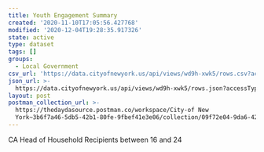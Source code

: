 ```yaml
---
title: Youth Engagement Summary
created: '2020-11-10T17:05:56.427768'
modified: '2020-12-04T19:28:35.917326'
state: active
type: dataset
tags: []
groups:
  - Local Government
csv_url: 'https://data.cityofnewyork.us/api/views/wd9h-xwk5/rows.csv?accessType=DOWNLOAD'
json_url: >-
  https://data.cityofnewyork.us/api/views/wd9h-xwk5/rows.json?accessType=DOWNLOAD
layout: post
postman_collection_url: >-
  https://thedaydasource.postman.co/workspace/City-of New
  York~3b6f7a46-5db5-42b1-80fe-9fbef41e3e06/collection/09f72e04-9da6-4285-91dd-f32bd722100b
---
```

CA Head of Household Recipients between 16 and 24
